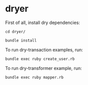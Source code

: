 # dryer

First of all, install dry dependencies:

```
cd dryer/

bundle install
```

To run dry-transaction examples, run:

```
bundle exec ruby create_user.rb
```

To run dry-transformer example, run:

```
bundle exec ruby mapper.rb
```
